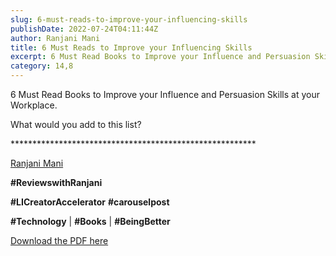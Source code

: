 ```yaml
---
slug: 6-must-reads-to-improve-your-influencing-skills
publishDate: 2022-07-24T04:11:44Z
author: Ranjani Mani
title: 6 Must Reads to Improve your Influencing Skills 
excerpt: 6 Must Read Books to Improve your Influence and Persuasion Skills at your Workplace. What would you add to this list? \*\*\*\*\*\*\*\*\*\*\*\*\*\*\*\*\*\*\*\*\*\*\*\*\*\*\*\*\*\*\*\*\*\*\*\*\*\*\*\*\*\*\*\*\*\*\*\*\*\*\*\*\*\*\*\* Ranjani Mani #ReviewswithRanjani #LICreatorAccelerator #carouselpost #Technology | #Books | #BeingBetter Download the PDF here ... 
category: 14,8
---
```


6 Must Read Books to Improve your Influence and Persuasion Skills at your Workplace.

What would you add to this list?

\*\*\*\*\*\*\*\*\*\*\*\*\*\*\*\*\*\*\*\*\*\*\*\*\*\*\*\*\*\*\*\*\*\*\*\*\*\*\*\*\*\*\*\*\*\*\*\*\*\*\*\*\*\*\*\*

[Ranjani Mani](https://www.linkedin.com/feed/#)

**#ReviewswithRanjani**

**#LICreatorAccelerator** **#carouselpost**

**#Technology** | **#Books** | **#BeingBetter**

[ Download the PDF here ](https://ranjanimani.com/wp-content/uploads/2022/07/6-Must-Read-Books-on-Influence-and-Persuasion.pdf) 